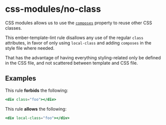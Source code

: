 # css-modules/no-class

CSS modules allows us to use the [`composes`](https://github.com/css-modules/css-modules#composition)
property to reuse other CSS classes.

This ember-template-lint rule disallows any use of the regular `class`
attributes, in favor of only using `local-class` and adding `composes` in the
style file where needed.

That has the advantage of having everything styling-related only be defined in
the CSS file, and not scattered between template and CSS file.


## Examples

This rule **forbids** the following:

```hbs
<div class="foo"></div>
```

This rule **allows** the following:

```hbs
<div local-class="foo"></div>
```
